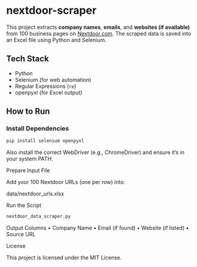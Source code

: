 # nextdoor-scraper

This project extracts **company names**, **emails**, and **websites (if available)** from 100 business pages on [Nextdoor.com](https://nextdoor.com). The scraped data is saved into an Excel file using Python and Selenium.

## Tech Stack

- Python  
- Selenium (for web automation)  
- Regular Expressions (`re`)  
- openpyxl (for Excel output)

## How to Run

### Install Dependencies

```bash
pip install selenium openpyxl
```

Also install the correct WebDriver (e.g., ChromeDriver) and ensure it’s in your system PATH.

Prepare Input File

Add your 100 Nextdoor URLs (one per row) into:

data/nextdoor_urls.xlsx

Run the Script
``` bash
nextdoor_data_scraper.py
```
Output Columns
	•	Company Name
	•	Email (if found)
	•	Website (if listed)
	•	Source URL

License

This project is licensed under the MIT License.

